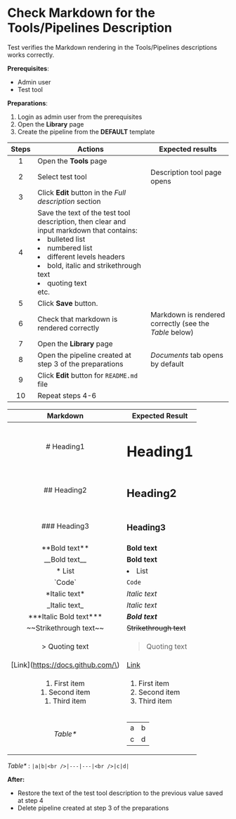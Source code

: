 # Check Markdown for the Tools/Pipelines Description

Test verifies the Markdown rendering in the Tools/Pipelines descriptions works correctly.

**Prerequisites**:
- Admin user
- Test tool

**Preparations**:
1. Login as admin user from the prerequisites
2. Open the **Library** page
3. Create the pipeline from the **DEFAULT** template

| Steps | Actions | Expected results |
| :---: | --- | --- |
| 1 | Open the **Tools** page | |
| 2 | Select test tool | Description tool page opens | 
| 3 | Click **Edit** button in the *Full description* section | |
| 4 | Save the text of the test tool description, then clear and input markdown that contains: <li> bulleted list <li> numbered list <li> different levels headers <li> bold, italic and strikethrough text <li> quoting text <br> etc. | |
| 5 | Click **Save** button. | |
| 6 | Check that markdown is rendered correctly | Markdown is rendered correctly (see the *Table* below) |
| 7 | Open the **Library** page | |
| 8 | Open the pipeline created at step 3 of the preparations | *Documents* tab opens by default |
| 9 | Click **Edit** button for `README.md` file | |
| 10 | Repeat steps 4-6 | |


| Markdown | Expected Result |
|:--------------------------------------------------:| --- |
| # Heading1 | <h1> Heading1 |
| ## Heading2 | <h2> Heading2 |
| ### Heading3 | <h3> Heading3 |
| \*\*Bold text\*\*	 | **Bold text**	 | 
| \_\_Bold text\_\_	 | __Bold text__	 |
| * List | <li>List</li> |
| \`Code\` | `Code` |
| \*Italic text\* | *Italic text* |
| \_Italic text\_ | _Italic text_ |
| \*\*\*Italic Bold text\*\*\*	 | ***Bold text***	 | 
| \~\~Strikethrough text\~\~ | ~~Strikethrough text~~ |
| \> Quoting text | <blockquote>Quoting text</blockquote> |
| \[Link\]\(https://docs.github.com/\) | [Link](https://docs.github.com/) | 
| 1. First item<br/>1. Second item<br/>1. Third item | <ol type="1"><li>First item</li><li>Second item</li><li>Third item</li></ol> |
| _Table*_ | <table><tr><td>a</td><td>b</td></tr><tr><td>c</td><td>d</td></tr></table> |\

 _Table*_ : ```|a|b|<br />|---|---|<br />|c|d|```

**After:**
- Restore the text of the test tool description to the previous value saved at step 4
- Delete pipeline created at step 3 of the preparations

